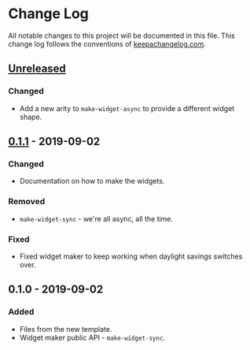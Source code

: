 # Change Log
All notable changes to this project will be documented in this file. This change log follows the conventions of [keepachangelog.com](http://keepachangelog.com/).

## [Unreleased]
### Changed
- Add a new arity to `make-widget-async` to provide a different widget shape.

## [0.1.1] - 2019-09-02
### Changed
- Documentation on how to make the widgets.

### Removed
- `make-widget-sync` - we're all async, all the time.

### Fixed
- Fixed widget maker to keep working when daylight savings switches over.

## 0.1.0 - 2019-09-02
### Added
- Files from the new template.
- Widget maker public API - `make-widget-sync`.

[Unreleased]: https://github.com/your-name/bowling/compare/0.1.1...HEAD
[0.1.1]: https://github.com/your-name/bowling/compare/0.1.0...0.1.1
